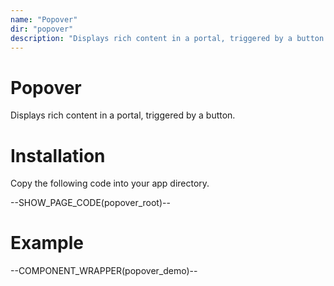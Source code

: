 ```yaml
---
name: "Popover"
dir: "popover"
description: "Displays rich content in a portal, triggered by a button."
---
```


# Popover

Displays rich content in a portal, triggered by a button.

# Installation

Copy the following code into your app directory.

--SHOW_PAGE_CODE(popover_root)--

# Example

--COMPONENT_WRAPPER(popover_demo)--

